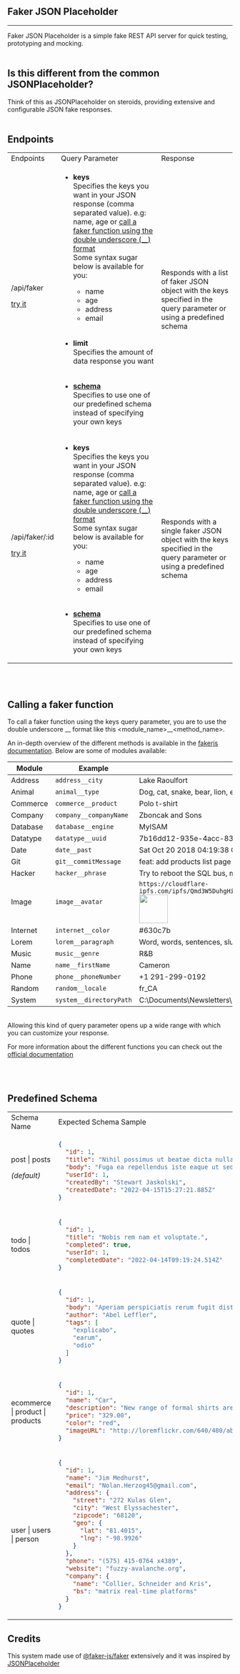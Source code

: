 ## Faker JSON Placeholder

---

Faker JSON Placeholder is a simple fake REST API server for quick testing, prototyping and mocking.
<br><br>
## Is this different from the common JSONPlaceholder? ###

Think of this as JSONPlaceholder on steroids, providing extensive and configurable JSON fake responses.
<br><br>
## Endpoints ###

<table style="width:100%;">
<tr>
<td> Endpoints </td> <td> Query Parameter </td> <td> Response </td>
</tr>
<tr>
<td> 
/api/faker <br>

[try it](https://faker-json-placeholder.herokuapp.com/api/faker?schema=todo)
</td> 
<td>

- **keys** <br>
  Specifies the keys you want in your JSON response (comma separated value).
  e.g: name, age or [call a faker function using the double underscore (\_\_) format](#calling-a-faker-function) <br>
  Some syntax sugar below is available for you:
  
  - name
  - age
  - address
  - email
  <br><br>
- **limit** <br>
  Specifies the amount of data response you want <br><br>
- **[schema](#predefined-schema)** <br>
Specifies to use one of our predefined schema instead of specifying your own keys
</td> 
<td> Responds with a list of faker JSON object with the keys specified in the query parameter or using a predefined schema</td>
</tr>
<tr>
<td> 
/api/faker/:id 

[try it](https://faker-json-placeholder.herokuapp.com/api/faker/1?schema=todo)
</td> 
<td>

- **keys** <br>
  Specifies the keys you want in your JSON response (comma separated value).
  e.g: name, age or [call a faker function using the double underscore (\_\_) format](#calling-a-faker-function) <br>
  Some syntax sugar below is available for you:
  
  - name
  - age
  - address
  - email
  <br><br>
- **[schema](#predefined-schema)** <br>
Specifies to use one of our predefined schema instead of specifying your own keys
</td> 
<td> Responds with a single faker JSON object with the keys specified in the query parameter or using a predefined schema</td>
</tr>
</table>
<br><br>

## Calling a faker function

To call a faker function using the keys query parameter, you are to use the double underscore \_\_ format like this <module_name>__<method_name>. <br>

An in-depth overview of the different methods is available in the [fakerjs documentation](https://fakerjs.dev/guide/). Below are some of modules available:

| Module   | Example                        | Output                                                                                                                                                                                                                  |
| -------- | ------------------------------ | ----------------------------------------------------------------------------------------------------------------------------------------------------------------------------------------------------------------------- |
| Address  | `address__city`         | Lake Raoulfort                                                                                                                                                                                                          |
| Animal   | `animal__type`          | Dog, cat, snake, bear, lion, etc.                                                                                                                                                                                       |
| Commerce | `commerce__product`     | Polo t-shirt                                                                                                                                                                                                            |
| Company  | `company__companyName`  | Zboncak and Sons                                                                                                                                                                                                        |
| Database | `database__engine`      | MyISAM                                                                                                                                                                                                                  |
| Datatype | `datatype__uuid`        | 7b16dd12-935e-4acc-8381-b1e457bf0176                                                                                                                                                                                    |
| Date     | `date__past`            | Sat Oct 20 2018 04:19:38 GMT-0700 (Pacific Daylight Time)                                                                                                                                                                                          |
| Git      | `git__commitMessage`    | feat: add products list page                                                                                                                                                                                            |
| Hacker   | `hacker__phrase`        | Try to reboot the SQL bus, maybe it will bypass the virtual application!                                                                                                                                |
| Image    | `image__avatar`         | `https://cloudflare-ipfs.com/ipfs/Qmd3W5DuhgHirLHGVixi6V76LhCkZUz6pnFt5AJBiyvHye/avatar/233.jpg` <img src="https://cloudflare-ipfs.com/ipfs/Qmd3W5DuhgHirLHGVixi6V76LhCkZUz6pnFt5AJBiyvHye/avatar/233.jpg" width="64"/> |
| Internet | `internet__color`       | #630c7b                                                                                                                                                                                                                 |
| Lorem    | `lorem__paragraph`      | Word, words, sentences, slug (lorem-ipsum), paragraph(s), text, lines                                                                                                                                                   |
| Music    | `music__genre`          | R&B                                                                                                                                                                                                                     |
| Name     | `name__firstName`       | Cameron                                                                                                                                                                                                                 |
| Phone    | `phone__phoneNumber`    | +1 291-299-0192                                                                                                                                                                                                         |
| Random   | `random__locale`        | fr_CA                                                                                                                                                                                                                   |
| System   | `system__directoryPath` | C:\Documents\Newsletters\        |                                                                                                     

<br>
Allowing this kind of query parameter opens up a wide range with which you can customize your response. <br>

For more information about the different functions you can check out the [official documentation](https://fakerjs.dev/guide/)

<br><br>

## Predefined Schema 

<table style="width:100%;">
<tr>
<td width="25%"> Schema Name </td> <td> Expected Schema Sample </td>
</tr>
<tr>
<td> 
post | posts <br>

*(default)*
</td> 
<td>


```json
{
  "id": 1,
  "title": "Nihil possimus ut beatae dicta nulla eaque sapiente.",
  "body": "Fuga ea repellendus iste eaque ut sed velit eum consequatur.",
  "userId": 1,
  "createdBy": "Stewart Jaskolski",
  "createdDate": "2022-04-15T15:27:21.885Z"
}
```

</td>
</tr>
<tr>
<td> todo | todos </td> 
<td>


```json
{
  "id": 1,
  "title": "Nobis rem nam et voluptate.",
  "completed": true,
  "userId": 1,
  "completedDate": "2022-04-14T09:19:24.514Z"
}
```

</td>
</tr>
<tr>
<td> quote | quotes </td> 
<td>


```json
{
  "id": 1,
  "body": "Aperiam perspiciatis rerum fugit distinctio.",
  "author": "Abel Leffler",
  "tags": [
    "explicabo",
    "earum",
    "odio"
  ]
}
```

</td>
</tr>
<tr>
<td> ecommerce | product | products </td> 
<td>


```json
{
  "id": 1,
  "name": "Car",
  "description": "New range of formal shirts are designed keeping you in mind. With fits and styling that will make you stand apart",
  "price": "329.00",
  "color": "red",
  "imageURL": "http://loremflickr.com/640/480/abstract"
}
```

</td>
</tr>
<tr>
<td> user | users | person </td> 
<td>


```json
{
  "id": 1,
  "name": "Jim Medhurst",
  "email": "Nolan.Herzog45@gmail.com",
  "address": {
    "street": "272 Kulas Glen",
    "city": "West Elyssachester",
    "zipcode": "68120",
    "geo": {
      "lat": "81.4015",
      "lng": "-98.9926"
    }
  },
  "phone": "(575) 415-0764 x4389",
  "website": "fuzzy-avalanche.org",
  "company": {
    "name": "Collier, Schneider and Kris",
    "bs": "matrix real-time platforms"
  }
}
```

</td>
</tr>
</table>

## Credits

This system made use of [@faker-js/faker](https://fakerjs.dev/) extensively and it was inspired by [JSONPlaceholder](https://jsonplaceholder.typicode.com/) 
